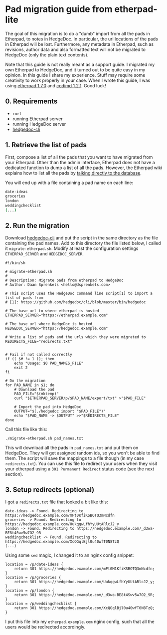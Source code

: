 # Pad migration guide from etherpad-lite

The goal of this migration is to do a "dumb" import from all the pads in Etherpad, to notes in
HedgeDoc. In particular, the url locations of the pads in Etherpad will be lost. Furthermore, any
metadata in Etherpad, such as revisions, author data and also formatted text will not be migrated
to HedgeDoc (only the plain text contents).

Note that this guide is not really meant as a support guide. I migrated my own Etherpad to HedgeDoc,
and it turned out to be quite easy in my opinion. In this guide I share my experience. Stuff may
require some creativity to work properly in your case. When I wrote this guide, I was using
[etherpad 1.7.0][] and [codimd 1.2.1][]. Good luck!

## 0. Requirements

- `curl`
- running Etherpad server
- running HedgeDoc server
- [hedgedoc-cli][]

## 1. Retrieve the list of pads

First, compose a list of all the pads that you want to have migrated from your Etherpad. Other than
the admin interface, Etherpad does not have a dedicated function to dump a list of all the pads.
However, the Etherpad wiki explains how to list all the pads by [talking directly to the
database][howtolistallpads].

You will end up with a file containing a pad name on each line:

```bash
date-ideas
groceries
london
weddingchecklist
(...)
```

## 2. Run the migration

Download [hedgedoc-cli][] and put the script in the same directory as the file containing the pad names.
Add to this directory the file listed below, I called it `migrate-etherpad.sh`. Modify at least the
configuration settings `ETHERPAD_SERVER` and `HEDGEDOC_SERVER`.

```shell
#!/bin/sh

# migrate-etherpad.sh
#
# Description: Migrate pads from etherpad to HedgeDoc
# Author: Daan Sprenkels <hello@dsprenkels.com>

# This script uses the HedgeDoc command line script[1] to import a list of pads from
# [1]: https://github.com/hedgedoc/cli/blob/master/bin/hedgedoc

# The base url to where etherpad is hosted
ETHERPAD_SERVER="https://etherpad.example.com"

# The base url where HedgeDoc is hosted
HEDGEDOC_SERVER="https://hedgedoc.example.com"

# Write a list of pads and the urls which they were migrated to
REDIRECTS_FILE="redirects.txt"


# Fail if not called correctly
if (( $# != 1 )); then
    echo "Usage: $0 PAD_NAMES_FILE"
    exit 2
fi

# Do the migration
for PAD_NAME in $1; do
    # Download the pad
    PAD_FILE="$(mktemp)"
    curl "$ETHERPAD_SERVER/p/$PAD_NAME/export/txt" >"$PAD_FILE"

    # Import the pad into HedgeDoc
    OUTPUT="$(./hedgedoc import "$PAD_FILE")"
    echo "$PAD_NAME -> $OUTPUT" >>"$REDIRECTS_FILE"
done
```

Call this file like this:

```shell
./migrate-etherpad.sh pad_names.txt
```

This will download all the pads in `pad_names.txt` and put them on HedgeDoc. They will get assigned
random ids, so you won't be able to find them. The script will save the mappings to a file though
(in my case `redirects.txt`). You can use this file to redirect your users when they visit your
etherpad using a `301 Permanent Redirect` status code (see the next section).

## 3. Setup redirects (optional)

I got a `redirects.txt` file that looked a bit like this:

```log
date-ideas -> Found. Redirecting to https://hedgedoc.example.com/mPt0KfiKSBOTQ3mNcdfn
groceries -> Found. Redirecting to https://hedgedoc.example.com/UukqgwLfhYyUUtARlcJ2_y
london -> Found. Redirecting to https://hedgedoc.example.com/_d3wa-BE8t4Swv5w7O2_9R
weddingchecklist -> Found. Redirecting to https://hedgedoc.example.com/XcQGqlBjl0u40wfT0N8TzQ
(...)
```

Using some `sed` magic, I changed it to an nginx config snippet:

```nginx
location = /p/date-ideas {
    return 301 https://hedgedoc.example.com/mPt0M1KfiKSBOTQ3mNcdfn;
}
location = /p/groceries {
    return 301 https://hedgedoc.example.com/UukqgwLfhYyUUtARlcJ2_y;
}
location = /p/london {
    return 301 https://hedgedoc.example.com/_d3wa-BE8t4Swv5w7O2_9R;
}
location = /p/weddingchecklist {
    return 301 https://hedgedoc.example.com/XcQGqlBjl0u40wfT0N8TzQ;
}
```

I put this file into my `etherpad.example.com` nginx config, such that all the users would be
redirected accordingly.

[etherpad 1.7.0]: https://github.com/ether/etherpad-lite/tree/1.7.0
[codimd 1.2.1]: https://github.com/hedgedoc/server/tree/1.2.1
[hedgedoc-cli]: https://github.com/hedgedoc/cli/blob/master/bin/hedgedoc
[howtolistallpads]: https://github.com/ether/etherpad-lite/wiki/How-to-list-all-pads/49701ecdcbe07aea7ad27ffa23aed0d99c2e17db
